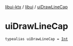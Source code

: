[libui-ktx](../index.md) / [libui](index.md) / [uiDrawLineCap](./ui-draw-line-cap.md)

# uiDrawLineCap

`typealias uiDrawLineCap = `[`Int`](https://kotlinlang.org/api/latest/jvm/stdlib/kotlin/-int/index.html)